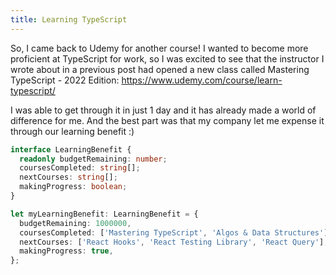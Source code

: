 ```yaml
---
title: Learning TypeScript
---
```


So, I came back to Udemy for another course! I wanted to become more proficient at TypeScript for work, so I was excited to see that the instructor I wrote about in a previous post had opened a new class called Mastering TypeScript - 2022 Edition: https://www.udemy.com/course/learn-typescript/

I was able to get through it in just 1 day and it has already made a world of difference for me. And the best part was that my company let me expense it through our learning benefit :)

```typescript
interface LearningBenefit {
  readonly budgetRemaining: number;
  coursesCompleted: string[];
  nextCourses: string[];
  makingProgress: boolean;
}

let myLearningBenefit: LearningBenefit = {
  budgetRemaining: 1000000,
  coursesCompleted: ['Mastering TypeScript', 'Algos & Data Structures'],
  nextCourses: ['React Hooks', 'React Testing Library', 'React Query'],
  makingProgress: true,
};
```
